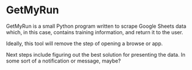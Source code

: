 # GetMyRun
GetMyRun is a small Python program written to scrape Google Sheets data which, in this case, contains training information, and return it to the user.

Ideally, this tool will remove the step of opening a browse or app. 

Next steps include figuring out the best solution for presenting the data. In some sort of a notification or message, maybe?

